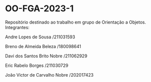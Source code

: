 # OO-FGA-2023-1
Repositório destinado ao trabalho em grupo de Orientação a Objetos.  
Integrantes: 

Andre Lopes de Sousa          /211031593 

Breno de Almeida Beleza       /180098641

Davi dos Santos Brito Nobre   /211062929

Eric Rabelo Borges            /211030729

João Victor de Carvalho Nobre /202017423


